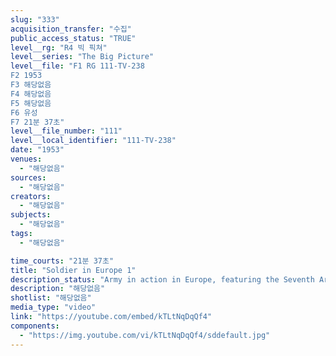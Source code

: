 ```yaml
---
slug: "333"
acquisition_transfer: "수집"
public_access_status: "TRUE"
level__rg: "R4 빅 픽쳐"
level__series: "The Big Picture"
level__file: "F1 RG 111-TV-238
F2 1953
F3 해당없음
F4 해당없음
F5 해당없음
F6 유성
F7 21분 37초"
level__file_number: "111"
level__local_identifier: "111-TV-238"
date: "1953"
venues: 
  - "해당없음"
sources: 
  - "해당없음"
creators: 
  - "해당없음"
subjects: 
  - "해당없음"
tags: 
  - "해당없음"

time_courts: "21분 37초"
title: "Soldier in Europe 1"
description_status: "Army in action in Europe, featuring the Seventh Army - alert and ready for any mission."
description: "해당없음"
shotlist: "해당없음"
media_type: "video"
link: "https://youtube.com/embed/kTLtNqDqQf4"
components: 
  - "https://img.youtube.com/vi/kTLtNqDqQf4/sddefault.jpg"
---
```

